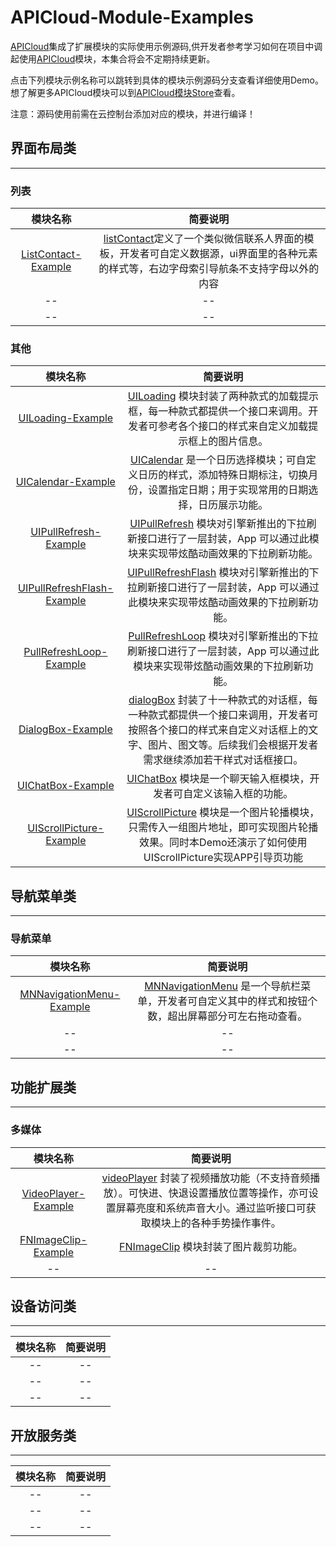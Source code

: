 # APICloud-Module-Examples
[APICloud](https://www.apicloud.com)集成了扩展模块的实际使用示例源码,供开发者参考学习如何在项目中调起使用[APICloud](https://www.apicloud.com)模块，本集合将会不定期持续更新。

点击下列模块示例名称可以跳转到具体的模块示例源码分支查看详细使用Demo。想了解更多APICloud模块可以到[APICloud模块Store](https://www.apicloud.com/modulestore)查看。

注意：源码使用前需在云控制台添加对应的模块，并进行编译！

## 界面布局类
---
### 列表
| 模块名称         | 简要说明            | 
| :--------------:|:------------------:|
| [ListContact-Example](https://github.com/apicloudcom/ListContact-Example)      |[listContact](http://docs.apicloud.com/Client-API/UI-Layout/UILoading)定义了一个类似微信联系人界面的模板，开发者可自定义数据源，ui界面里的各种元素的样式等，右边字母索引导航条不支持字母以外的内容 |
| --    		  | --				   |
| --              | --                 |
### 其他
| 模块名称         | 简要说明            | 
| :--------------:|:------------------:|
| [UILoading-Example](https://github.com/apicloudcom/UILoading-Example)      |[UILoading](http://docs.apicloud.com/Client-API/UI-Layout/UILoading) 模块封装了两种款式的加载提示框，每一种款式都提供一个接口来调用。开发者可参考各个接口的样式来自定义加载提示框上的图片信息。 |
| [UICalendar-Example](https://github.com/apicloudcom/UICalendar-Example)      |[UICalendar](http://docs.apicloud.com/Client-API/UI-Layout/UICalendar) 是一个日历选择模块；可自定义日历的样式，添加特殊日期标注，切换月份，设置指定日期；用于实现常用的日期选择，日历展示功能。|
| [UIPullRefresh-Example](https://github.com/apicloudcom/UIPullRefresh-Example)      |[UIPullRefresh](http://docs.apicloud.com/Client-API/UI-Layout/UIPullRefresh) 模块对引擎新推出的下拉刷新接口进行了一层封装，App 可以通过此模块来实现带炫酷动画效果的下拉刷新功能。|
| [UIPullRefreshFlash-Example](https://github.com/apicloudcom/UIPullRefreshFlash-Example)      |[UIPullRefreshFlash](http://docs.apicloud.com/Client-API/UI-Layout/UIPullRefreshFlash#m4) 模块对引擎新推出的下拉刷新接口进行了一层封装，App 可以通过此模块来实现带炫酷动画效果的下拉刷新功能。|
| [PullRefreshLoop-Example](https://github.com/apicloudcom/PullRefreshLoop-Example)      |[PullRefreshLoop](http://docs.apicloud.com/Client-API/UI-Layout/pullRefreshLoop) 模块对引擎新推出的下拉刷新接口进行了一层封装，App 可以通过此模块来实现带炫酷动画效果的下拉刷新功能。|
| [DialogBox-Example](https://github.com/apicloudcom/DialogBox-Example)      |[dialogBox](http://docs.apicloud.com/Client-API/UI-Layout/dialogBox) 封装了十一种款式的对话框，每一种款式都提供一个接口来调用，开发者可按照各个接口的样式来自定义对话框上的文字、图片、图文等。后续我们会根据开发者需求继续添加若干样式对话框接口。|
| [UIChatBox-Example](https://github.com/apicloudcom/UIChatBox-Example)      |[UIChatBox](http://docs.apicloud.com/Client-API/UI-Layout/UIChatBox) 模块是一个聊天输入框模块，开发者可自定义该输入框的功能。|
| [UIScrollPicture-Example](https://github.com/SupremeShine/APICloudModuleDemo-UIScrollPicture)      |[UIScrollPicture](http://docs.apicloud.com/Client-API/UI-Layout/UIScrollPicture) 模块是一个图片轮播模块，只需传入一组图片地址，即可实现图片轮播效果。同时本Demo还演示了如何使用UIScrollPicture实现APP引导页功能|

## 导航菜单类
---
### 导航菜单
| 模块名称         | 简要说明            | 
| :--------------:|:------------------:|
| [MNNavigationMenu-Example](https://github.com/apicloudcom/MNNavigationMenu-Example)      |[MNNavigationMenu](http://docs.apicloud.com/Client-API/Nav-Menu/MNNavigationMenu)  是一个导航栏菜单，开发者可自定义其中的样式和按钮个数，超出屏幕部分可左右拖动查看。 |
| --              | --                 |
| --              | --                 |

## 功能扩展类
---
### 多媒体
| 模块名称         | 简要说明            | 
| :--------------:|:------------------:|
| [VideoPlayer-Example](https://github.com/apicloudcom/VideoPlayer-Example)      |[videoPlayer](http://docs.apicloud.com/Client-API/Func-Ext/videoPlayer)  封装了视频播放功能（不支持音频播放）。可快进、快退设置播放位置等操作，亦可设置屏幕亮度和系统声音大小。通过监听接口可获取模块上的各种手势操作事件。 |
| [FNImageClip-Example](https://github.com/apicloudcom/FNImageClip-Example)      |[FNImageClip](http://docs.apicloud.com/Client-API/Func-Ext/videoPlayer)  模块封装了图片裁剪功能。 |
| --              | --                 |
## 设备访问类
---
| 模块名称         | 简要说明            | 
| :--------------:|:------------------:|
| --              | --                 |
| --              | --                 |
| --              | --                 |

## 开放服务类
---
| 模块名称         | 简要说明            | 
| :--------------:|:------------------:|
| --              | --                 |
| --              | --                 |
| --              | --                 |